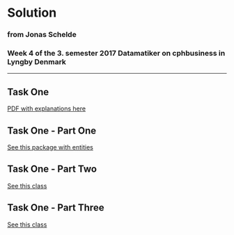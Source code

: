 # Solution
### from Jonas Schelde
### Week 4 of the 3. semester 2017 Datamatiker on cphbusiness in Lyngby Denmark

---

## Task One

[PDF with explanations here](https://github.com/scheldejonas/Exercises/blob/master/SP/SP3/JPA_MappingExercise-3.pdf)

## Task One - Part One

[See this package with entities](https://github.com/scheldejonas/Exercises/tree/master/SP/SP3/solution-jpa-mapping-exercise-three/src/main/java/domain)

## Task One - Part Two

[See this class](https://github.com/scheldejonas/Exercises/blob/master/SP/SP3/solution-jpa-mapping-exercise-three/src/main/java/domain/DiscountFixed.java)

## Task One - Part Three

[See this class](https://github.com/scheldejonas/Exercises/blob/master/SP/SP3/solution-jpa-mapping-exercise-three/src/main/java/domain/DiscountQuantity.java)


